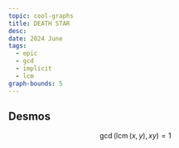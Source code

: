 ```yaml
---
topic: cool-graphs
title: DEATH STAR
desc: 
date: 2024 June
tags:
  - epic
  - gcd
  - implicit
  - lcm
graph-bounds: 5
---
```



## Desmos
```math
\gcd\left(\operatorname{lcm}\left(x,y\right),xy\right)=1
```
